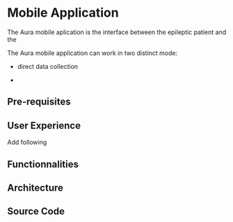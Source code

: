 # Mobile Application

The Aura mobile aplication is the interface between the epileptic patient and the 

The Aura mobile application can work in two distinct mode: 

* direct data collection



* 
## Pre-requisites

## User Experience

Add following

## Functionnalities



## Architecture

## Source Code

## 



